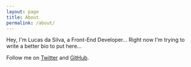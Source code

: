 ```yaml
---
layout: page
title: About
permalink: /about/
---
```


Hey, I'm Lucas da Silva, a Front-End Developer... Right now I'm trying to write a better bio to put here...

Follow me on [Twitter](https://twitter.com/_agtlucas) and [GitHub](https://github.com/AgtLucas).
